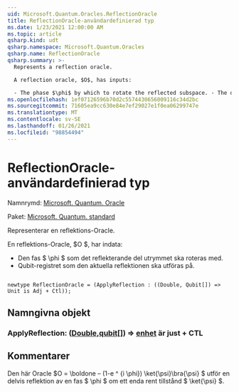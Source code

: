 ```yaml
---
uid: Microsoft.Quantum.Oracles.ReflectionOracle
title: ReflectionOracle-användardefinierad typ
ms.date: 1/23/2021 12:00:00 AM
ms.topic: article
qsharp.kind: udt
qsharp.namespace: Microsoft.Quantum.Oracles
qsharp.name: ReflectionOracle
qsharp.summary: >-
  Represents a reflection oracle.

  A reflection oracle, $O$, has inputs:

  - The phase $\phi$ by which to rotate the reflected subspace. - The qubit register on which to perform the given reflection.
ms.openlocfilehash: 1ef07126596b70d2c5574430656009116c34d2bc
ms.sourcegitcommit: 71605ea9cc630e84e7ef29027e1f0ea06299747e
ms.translationtype: MT
ms.contentlocale: sv-SE
ms.lasthandoff: 01/26/2021
ms.locfileid: "98854494"
---
```

# <a name="reflectionoracle-user-defined-type"></a>ReflectionOracle-användardefinierad typ

Namnrymd: [Microsoft. Quantum. Oracle](xref:Microsoft.Quantum.Oracles)

Paket: [Microsoft. Quantum. standard](https://nuget.org/packages/Microsoft.Quantum.Standard)


Representerar en reflektions-Oracle.

En reflektions-Oracle, $O $, har indata:

- Den fas $ \phi $ som det reflekterande del utrymmet ska roteras med.
- Qubit-registret som den aktuella reflektionen ska utföras på.

```qsharp

newtype ReflectionOracle = (ApplyReflection : ((Double, Qubit[]) => Unit is Adj + Ctl));
```



## <a name="named-items"></a>Namngivna objekt

### <a name="applyreflection--doublequbit--unit--is-adj--ctl"></a>ApplyReflection: ([Double](xref:microsoft.quantum.lang-ref.double),[qubit](xref:microsoft.quantum.lang-ref.qubit)[]) => [enhet](xref:microsoft.quantum.lang-ref.unit)  är just + CTL



## <a name="remarks"></a>Kommentarer

Den här Oracle $O = \boldone – (1-e ^ {i \phi}) \ket{\psi}\bra{\psi} $ utför en delvis reflektion av en fas $ \phi $ om ett enda rent tillstånd $ \ket{\psi} $.